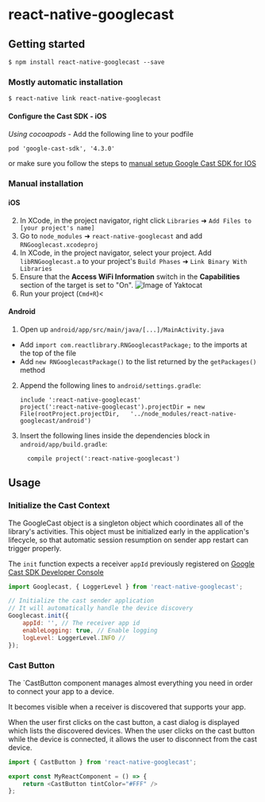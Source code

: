 
# react-native-googlecast

## Getting started

`$ npm install react-native-googlecast --save`

### Mostly automatic installation

`$ react-native link react-native-googlecast`


#### Configure the Cast SDK - iOS

*Using cocoapods* - Add the following line to your podfile

`pod 'google-cast-sdk', '4.3.0'`

or make sure you follow the steps to [manual setup Google Cast SDK for IOS](https://developers.google.com/cast/docs/ios_sender/#manual_setup)

### Manual installation

#### iOS

2. In XCode, in the project navigator, right click `Libraries` ➜ `Add Files to [your project's name]`
3. Go to `node_modules` ➜ `react-native-googlecast` and add `RNGooglecast.xcodeproj`
4. In XCode, in the project navigator, select your project. Add `libRNGooglecast.a` to your project's `Build Phases` ➜ `Link Binary With Libraries`
5. Ensure that the **Access WiFi Information** switch in the **Capabilities** section of the target is set to "On".
![Image of Yaktocat](https://developers.google.com/cast/images/xcode_wifi_capability.png)
6. Run your project (`Cmd+R`)<

#### Android

1. Open up `android/app/src/main/java/[...]/MainActivity.java`
  - Add `import com.reactlibrary.RNGooglecastPackage;` to the imports at the top of the file
  - Add `new RNGooglecastPackage()` to the list returned by the `getPackages()` method
2. Append the following lines to `android/settings.gradle`:
  	```
  	include ':react-native-googlecast'
  	project(':react-native-googlecast').projectDir = new File(rootProject.projectDir, 	'../node_modules/react-native-googlecast/android')
  	```
3. Insert the following lines inside the dependencies block in `android/app/build.gradle`:
  	```
      compile project(':react-native-googlecast')
  	```

## Usage

### Initialize the Cast Context

The GoogleCast object is a singleton object  which coordinates all of the library's activities. This object must be initialized early in the application's lifecycle, so that automatic session resumption on sender app restart can trigger properly.

The `init` function expects a receiver `appId` previously registered on [Google Cast SDK Developer Console](https://cast.google.com/publish/)

```javascript
import Googlecast, { LoggerLevel } from 'react-native-googlecast';

// Initialize the cast sender application
// It will automatically handle the device discovery
Googlecast.init({
    appId: '', // The receiver app id
    enableLogging: true, // Enable logging
    logLevel: LoggerLevel.INFO // 
});
```
  
### Cast Button

The `CastButton component manages almost everything you need in order to connect your app to a device. 
 
It becomes visible when a receiver is discovered that supports your app. 

When the user first clicks on the cast button, a cast dialog is displayed which lists the discovered devices. When the user clicks on the cast button while the device is connected, it allows the user to disconnect from the cast device.

```javascript
import { CastButton } from 'react-native-googlecast';

export const MyReactComponent = () => {
    return <CastButton tintColor="#FFF" />
};